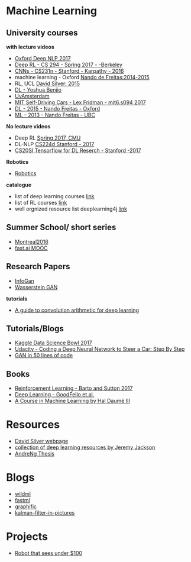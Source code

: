 
# Machine Learning
## University courses

**with lecture videos**
   - [Oxford Deep NLP 2017](https://github.com/oxford-cs-deepnlp-2017/lectures)
   - [Deep RL - CS 294 - Spring 2017 - -Berkeley](http://rll.berkeley.edu/deeprlcourse/)
   - [CNNs - CS231n - Stanford - Karpathy  - 2016](http://cs231n.github.io/)
   - machine learning - Oxford [Nando de Freitas:2014-2015](https://www.cs.ox.ac.uk/people/nando.defreitas/machinelearning/)
   - RL, UCL [David Silver: 2015](http://www0.cs.ucl.ac.uk/staff/D.Silver/web/Teaching.html)
   - [DL - Yoshua Benjio](http://cilvr.cs.nyu.edu/doku.php?id=deeplearning:slides:start)
   - [UvAmsterdam](http://uvadlc.github.io/)
   - [MIT Self-Driving Cars - Lex Fridman - mit6.s094 2017](http://cars.mit.edu)
   - [DL - 2015 - Nando Freitas - Oxford](https://www.cs.ox.ac.uk/people/nando.defreitas/machinelearning/)
   - [ML - 2013 - Nando Freitas - UBC](http://www.cs.ubc.ca/~nando/540-2013/lectures.html)


**No lecture videos**
   - Deep RL [Spring 2017, CMU ](https://www.cs.cmu.edu/~katef/DeepRLControlCourse/index.html#related%20materials)
   - DL-NLP [CS224d Stanford - 2017](http://cs224d.stanford.edu/)
   - [CS20SI Tensorflow for DL Reserch - Stanford -2017](http://web.stanford.edu/class/cs20si/syllabus.html)
   
**Robotics**
   - [Robotics](http://ais.informatik.uni-freiburg.de/teaching/ss16/robotics/)
   
**catalogue**
   - list of deep learning courses [link](http://www.jeremydjacksonphd.com/category/deep-learning/)
   - list of RL courses [link](http://ai.berkeley.edu/more_courses_other_schools.html)
   - well orgnized resource list deeplearning4j [link](https://deeplearning4j.org/deeplearningforbeginners.html)
   
## Summer School/ short series
   - [Montreal2016](http://videolectures.net/deeplearning2016_montreal/)
   - [fast.ai MOOC](http://course.fast.ai/lessons/lessons.html)
   
## Research Papers
  - [InfoGan](https://arxiv.org/abs/1606.03657)
  - [Wasserstein GAN](https://arxiv.org/abs/1701.07875)
  
  **tutorials**
  - [A guide to convolution arithmetic for deep learning](https://arxiv.org/pdf/1603.07285v1.pdf)
  

## Tutorials/Blogs
  - [Kaggle Data Science Bowl 2017](https://www.kaggle.com/c/second-annual-data-science-bowl)
  - [Udacity - Coding a Deep Neural Network to Steer a Car: Step By Step](https://medium.com/udacity/coding-a-deep-neural-network-to-steer-a-car-step-by-step-c075a12108e2#.voidhar6s)
  - [GAN in 50 lines of code](https://medium.com/@devnag/generative-adversarial-networks-gans-in-50-lines-of-code-pytorch-e81b79659e3f#.2bbvkxpbr)

## Books
  - [Reinforcement Learning - Barto and Sutton 2017](http://webdocs.cs.ualberta.ca/~sutton/book/the-book-2nd.html)
  - [Deep Learning - GoodFello et.al.](www.deeplearningbook.org)
  - [A Course in Machine Learning by Hal Daumé III](http://ciml.info/)
  
  
# Resources
  - [David Silver webpage](http://www0.cs.ucl.ac.uk/staff/d.silver/web/Resources.html)
  - [collection of deep learning resources by Jeremy Jackson](http://www.jeremydjacksonphd.com/category/deep-learning/)
  - [AndreNg Thesis](http://rll.berkeley.edu/deeprlcourse/docs/ng-thesis.pdf)
  
# Blogs
  - [wildml](http://www.wildml.com)
  - [fastml](http://www.fastml.com)
  - [graphific](http://graphific.github.io/posts/running-a-deep-learning-dream-machine/)
  - [kalman-filter-in-pictures](http://www.bzarg.com/p/how-a-kalman-filter-works-in-pictures/)

# Projects
  - [Robot that sees under $100](https://www.oreilly.com/learning/how-to-build-a-robot-that-sees-with-100-and-tensorflow)
